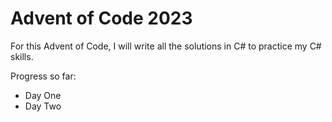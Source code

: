 # Advent of Code 2023

For this Advent of Code, I will write all the solutions in C# to practice my C# skills.

Progress so far:
* Day One
* Day Two

